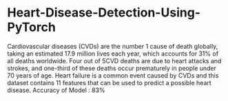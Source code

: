 # Heart-Disease-Detection-Using-PyTorch
Cardiovascular diseases (CVDs) are the number 1 cause of death globally, taking an estimated 17.9 million lives each year, which accounts for 31% of all deaths worldwide. Four out of 5CVD deaths are due to heart attacks and strokes, and one-third of these deaths occur prematurely in people under 70 years of age.
Heart failure is a common event caused by CVDs and this dataset contains 11 features that can be used to predict a possible heart disease.
Accuracy of Model : 83%

